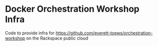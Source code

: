 # Docker Orchestration Workshop Infra

Code to provide infra for https://github.com/everett-toews/orchestration-workshop on the Rackspace public cloud
